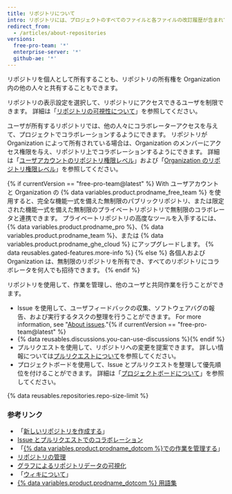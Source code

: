 ```yaml
---
title: リポジトリについて
intro: リポジトリには、プロジェクトのすべてのファイルと各ファイルの改訂履歴が含まれています。 リポジトリ内でプロジェクトの作業について話し合い、管理できます。
redirect_from:
  - /articles/about-repositories
versions:
  free-pro-team: '*'
  enterprise-server: '*'
  github-ae: '*'
---
```


リポジトリを個人として所有することも、リポジトリの所有権を Organization 内の他の人々と共有することもできます。

リポジトリの表示設定を選択して、リポジトリにアクセスできるユーザを制限できます。 詳細は「[リポジトリの可視性について](/github/creating-cloning-and-archiving-repositories/about-repository-visibility)」を参照してください。

ユーザが所有するリポジトリでは、他の人々にコラボレーターアクセスを与えて、プロジェクトでコラボレーションするようにできます。 リポジトリが Organization によって所有されている場合は、Organization のメンバーにアクセス権限を与え、リポジトリ上でコラボレーションするようにできます。 詳細は「[ユーザアカウントのリポジトリ権限レベル](/articles/permission-levels-for-a-user-account-repository/)」および「[Organization のリポジトリ権限レベル](/articles/repository-permission-levels-for-an-organization/)」を参照してください。

{% if currentVersion == "free-pro-team@latest" %}
With
ユーザアカウントと Organization の {% data variables.product.prodname_free_team %} を使用すると、完全な機能一式を備えた無制限のパブリックリポジトリ、または限定された機能一式を備えた無制限のプライベートリポジトリで無制限のコラボレータと連携できます。 プライベートリポジトリの高度なツールを入手するには、 {% data variables.product.prodname_pro %}、{% data variables.product.prodname_team %}、または {% data variables.product.prodname_ghe_cloud %} にアップグレードします。 {% data reusables.gated-features.more-info %}
{% else %}
各個人および Organization は、無制限のリポジトリを所有でき、すべてのリポジトリにコラボレータを何人でも招待できます。
{% endif %}

リポジトリを使用して、作業を管理し、他のユーザと共同作業を行うことができます。
- Issue を使用して、ユーザフィードバックの収集、ソフトウェアバグの報告、および実行するタスクの整理を行うことができます。 For more information, see "[About issues](/github/managing-your-work-on-github/about-issues)."{% if currentVersion == "free-pro-team@latest" %}
- {% data reusables.discussions.you-can-use-discussions %}{% endif %}
- プルリクエストを使用して、リポジトリへの変更を提案できます。 詳しい情報については[プルリクエストについて](/github/collaborating-with-issues-and-pull-requests/about-pull-requests)を参照してください。
- プロジェクトボードを使用して、Issue とプルリクエストを整理して優先順位を付けることができます。 詳細は「[プロジェクトボードについて](/github/managing-your-work-on-github/about-project-boards)」を参照してください。

{% data reusables.repositories.repo-size-limit %}

### 参考リンク

- 「[新しいリポジトリを作成する](/articles/creating-a-new-repository)」
- [Issue とプルリクエストでのコラボレーション](/categories/collaborating-with-issues-and-pull-requests)
- 「[{% data variables.product.prodname_dotcom %}での作業を管理する](/categories/managing-your-work-on-github/)」
- [リポジトリの管理](/categories/administering-a-repository)
- [グラフによるリポジトリデータの可視化](/categories/visualizing-repository-data-with-graphs/)
- 「[ウィキについて](/articles/about-wikis)」
- [{% data variables.product.prodname_dotcom %} 用語集](/articles/github-glossary)
